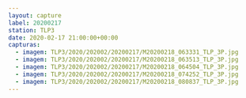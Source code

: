 ```yaml
---
layout: capture
label: 20200217
station: TLP3
date: 2020-02-17 21:00:00+00:00
capturas:
  - imagem: TLP3/2020/202002/20200217/M20200218_063331_TLP_3P.jpg
  - imagem: TLP3/2020/202002/20200217/M20200218_063513_TLP_3P.jpg
  - imagem: TLP3/2020/202002/20200217/M20200218_064504_TLP_3P.jpg
  - imagem: TLP3/2020/202002/20200217/M20200218_074252_TLP_3P.jpg
  - imagem: TLP3/2020/202002/20200217/M20200218_080837_TLP_3P.jpg
---
```

